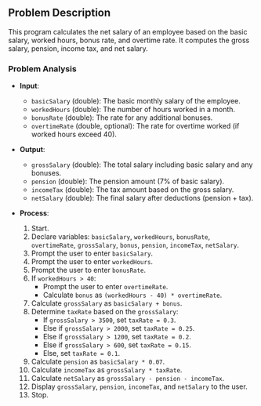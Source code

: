 ## Problem Description
This program calculates the net salary of an employee based on the basic salary, worked hours, bonus rate, and overtime rate. It computes the gross salary, pension, income tax, and net salary.

### Problem Analysis
- **Input**:
  - `basicSalary` (double): The basic monthly salary of the employee.
  - `workedHours` (double): The number of hours worked in a month.
  - `bonusRate` (double): The rate for any additional bonuses.
  - `overtimeRate` (double, optional): The rate for overtime worked (if worked hours exceed 40).

- **Output**:
  - `grossSalary` (double): The total salary including basic salary and any bonuses.
  - `pension` (double): The pension amount (7% of basic salary).
  - `incomeTax` (double): The tax amount based on the gross salary.
  - `netSalary` (double): The final salary after deductions (pension + tax).

- **Process**:
  1. Start.
  2. Declare variables: `basicSalary`, `workedHours`, `bonusRate`, `overtimeRate`, `grossSalary`, `bonus`, `pension`, `incomeTax`, `netSalary`.
  3. Prompt the user to enter `basicSalary`.
  4. Prompt the user to enter `workedHours`.
  5. Prompt the user to enter `bonusRate`.
  6. If `workedHours > 40`:
     - Prompt the user to enter `overtimeRate`.
     - Calculate `bonus` as `(workedHours - 40) * overtimeRate`.
  7. Calculate `grossSalary` as `basicSalary + bonus`.
  8. Determine `taxRate` based on the `grossSalary`:
     - If `grossSalary > 3500`, set `taxRate = 0.3`.
     - Else if `grossSalary > 2000`, set `taxRate = 0.25`.
     - Else if `grossSalary > 1200`, set `taxRate = 0.2`.
     - Else if `grossSalary > 600`, set `taxRate = 0.15`.
     - Else, set `taxRate = 0.1`.
  9. Calculate `pension` as `basicSalary * 0.07`.
  10. Calculate `incomeTax` as `grossSalary * taxRate`.
  11. Calculate `netSalary` as `grossSalary - pension - incomeTax`.
  12. Display `grossSalary`, `pension`, `incomeTax`, and `netSalary` to the user.
  13. Stop.

